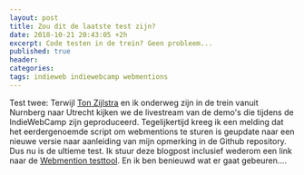 ```yaml
---
layout: post
title: Zou dit de laatste test zijn?
date: 2018-10-21 20:43:05 +2h
excerpt: Code testen in de trein? Geen probleem...
published: true
header:
categories: 
tags: indieweb indiewebcamp webmentions
---
```

Test twee: Terwijl [Ton Zijlstra](https://www.zylstra.org/blog/2018/10/solvingwebmentions/) en ik onderweg zijn in de trein vanuit Nurnberg naar Utrecht kijken we de livestream van de demo's die tijdens de IndieWebCamp zijn geproduceerd. Tegelijkertijd kreeg ik een melding dat het eerdergenoemde script om webmentions te sturen is geupdate naar een nieuwe versie naar aanleiding van mijn opmerking in de Github repository. Dus nu is de ultieme test. Ik stuur deze blogpost inclusief wederom een link naar de [Webmention testtool](https://webmention.rocks/test/1). En ik ben benieuwd wat er gaat gebeuren....